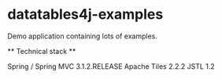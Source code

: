 datatables4j-examples
=====================

Demo application containing lots of examples.

** Technical stack **

Spring / Spring MVC 3.1.2.RELEASE
Apache Tiles 2.2.2
JSTL 1.2